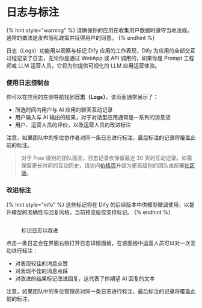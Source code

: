 # 日志与标注

{% hint style="warning" %}
请确保你的应用在收集用户数据时遵守当地法规。通常的做法是发布隐私政策并征得用户的同意。
{% endhint %}

日志（Logs）功能用以观察与标记 Dify 应用的工作表现，Dify 为应用的全部交互过程记录了日志，无论你是通过 WebApp 或 API 调用的，如果你是 Prompt 工程师或 LLM 运营人员，它将为你提供可视化的 LLM 应用运营体验。

### 使用日志控制台

你可以在应用的左侧导航找到**日志（Logs）**，该页面通常展示了：

* 所选时间内用户与 AI 应用的聊天互动记录
* 用户输入与 AI 输出的结果，对于对话型应用通常是一系列的消息流
* 用户、运营人员的评价，以及运营人员的改进标注

注意，如果团队中的多位协作者对同一条日志进行标注，最后标注的记录将覆盖此前的标注。

> 对于 Free 级别的团队而言，日志记录仅保留最近 30 天的互动记录。如需保留更长时间的互动历史，请访问[价格页](https://dify.ai/pricing)升级为更高级别的团队或部署[社区版](https://docs.dify.ai/zh-hans/getting-started/install-self-hosted/docker-compose)。

### 改进标注

{% hint style="info" %}
这些标记将在 Dify 的后续版本中供模型微调使用，以提升模型的准确性与回复风格，当前预览版仅支持标记。
{% endhint %}

<figure><img src="https://assets-docs.dify.ai/img/zh_CN/annotation/ec798f6fac4b0e0f32b0d646d1219c2a.webp" alt=""><figcaption><p>标记日志以改进</p></figcaption></figure>

点击一条日志会在界面右侧打开日志详情面板，在该面板中运营人员可以对一次互动进行标注：

* 对表现较佳的消息点赞
* 对表现不佳的消息点踩
* 对改进的结果标记改进回复，这代表了你期望 AI 回复的文本

注意，如果团队中的多位管理员对同一条日志进行标注，最后标注的记录将覆盖此前的标注。
